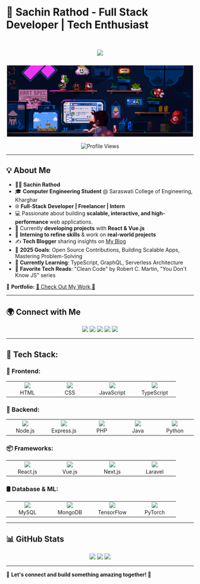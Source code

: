 # 🚀 Sachin Rathod - Full Stack Developer | Tech Enthusiast

<h1 align="center">
    <img src="https://readme-typing-svg.herokuapp.com/?font=Righteous&size=35&center=true&vCenter=true&width=600&height=70&color=F4FF35&duration=4000&lines=Hi+There!+👋;I'm+Sachin+Rathod;Passionate+Software+Developer!;Full+Stack+Developer!;Tech+Blogger!;Open+Source+Contributor!" />
</h1>

<p align="center">
    <a href="https://github.com/FNICKE" target="_blank">
        <img src="https://github.com/swapnil2382/swapnil2382/blob/main/1_aniyNTcHORbvDiLGUzJSsQ.gif" alt="Click to visit FNICKE's GitHub" width="500">
    </a>
</p>

<p align="center">
    <img src="https://komarev.com/ghpvc/?username=fnicke&label=Profile%20views&color=0e75b6&style=flat" alt="Profile Views" />
</p>

---

## 💡 About Me

- 👨‍💻 **Sachin Rathod**  
- 🎓 **Computer Engineering Student** @ Saraswati College of Engineering, Kharghar  
- 🌐 **Full-Stack Developer | Freelancer | Intern**  
- 💻 Passionate about building **scalable, interactive, and high-performance** web applications.  
- 🚀 Currently **developing projects** with **React & Vue.js**  
- 🔧 **Interning to refine skills** & work on **real-world projects**  
- ✍️ **Tech Blogger** sharing insights on [My Blog](#)  
- 🎯 **2025 Goals**: Open Source Contributions, Building Scalable Apps, Mastering Problem-Solving  
- 🌱 **Currently Learning**: TypeScript, GraphQL, Serverless Architecture  
- 📖 **Favorite Tech Reads**: "Clean Code" by Robert C. Martin, "You Don't Know JS" series  

📏 **Portfolio:** [🚀 Check Out My Work 🚀](https://fnicke.github.io/My-Portfolio/?#)

---

## 🌍 Connect with Me

<p align="center">
    <a href="https://discord.gg/Fnicke" target="_blank"><img src="https://img.shields.io/badge/🔴_Discord-%237289DA.svg?logo=discord&logoColor=white"></a>
    <a href="https://www.facebook.com/p/Sachin-Rathod-100040887106473/" target="_blank"><img src="https://img.shields.io/badge/💙_Facebook-%231877F2.svg?logo=Facebook&logoColor=white"></a>
    <a href="https://www.instagram.com/insane_sachin_666/?hl=en" target="_blank"><img src="https://img.shields.io/badge/💎_Instagram-%23E4405F.svg?logo=Instagram&logoColor=white"></a>
    <a href="https://www.linkedin.com/in/sachin-rathod-469168310/" target="_blank"><img src="https://img.shields.io/badge/🌟_LinkedIn-%230077B5.svg?logo=linkedin&logoColor=white"></a>
    <a href="mailto:rathodsachin0766@gmail.com" target="_blank"><img src="https://img.shields.io/badge/📧_Email-D14836?logo=gmail&logoColor=white"></a>
</p>

---

## 🌟 Tech Stack:

### 🎨 Frontend:
<table align="center">
  <tr>
    <td align="center" width="100"><img src="https://skillicons.dev/icons?i=html" /><br>HTML</td>
    <td align="center" width="100"><img src="https://skillicons.dev/icons?i=css" /><br>CSS</td>
    <td align="center" width="100"><img src="https://skillicons.dev/icons?i=js" /><br>JavaScript</td>
    <td align="center" width="100"><img src="https://skillicons.dev/icons?i=ts" /><br>TypeScript</td>
  </tr>
</table>

### 🔧 Backend:
<table align="center">
  <tr>
    <td align="center" width="100"><img src="https://skillicons.dev/icons?i=nodejs" /><br>Node.js</td>
    <td align="center" width="100"><img src="https://skillicons.dev/icons?i=express" /><br>Express.js</td>
    <td align="center" width="100"><img src="https://skillicons.dev/icons?i=php" /><br>PHP</td>
    <td align="center" width="100"><img src="https://skillicons.dev/icons?i=java" /><br>Java</td>
    <td align="center" width="100"><img src="https://skillicons.dev/icons?i=python" /><br>Python</td>
  </tr>
</table>

### 📦 Frameworks:
<table align="center">
  <tr>
    <td align="center" width="100"><img src="https://skillicons.dev/icons?i=react" /><br>React.js</td>
    <td align="center" width="100"><img src="https://skillicons.dev/icons?i=vue" /><br>Vue.js</td>
    <td align="center" width="100"><img src="https://skillicons.dev/icons?i=nextjs" /><br>Next.js</td>
    <td align="center" width="100"><img src="https://skillicons.dev/icons?i=laravel" /><br>Laravel</td>
  </tr>
</table>

### 🛢 Database & ML:
<table align="center">
  <tr>
    <td align="center" width="100"><img src="https://skillicons.dev/icons?i=mysql" /><br>MySQL</td>
    <td align="center" width="100"><img src="https://skillicons.dev/icons?i=mongodb" /><br>MongoDB</td>
    <td align="center" width="100"><img src="https://skillicons.dev/icons?i=tensorflow" /><br>TensorFlow</td>
    <td align="center" width="100"><img src="https://skillicons.dev/icons?i=pytorch" /><br>PyTorch</td>
  </tr>
</table>

---

## 📊 GitHub Stats

<p align="center">
    <img src="https://github-readme-stats.vercel.app/api?username=FNICKE&theme=radical&hide_border=false&include_all_commits=true&count_private=true" />
    <img src="https://github-readme-streak-stats.herokuapp.com/?user=FNICKE&theme=radical&hide_border=false" />
    <img src="https://github-readme-stats.vercel.app/api/top-langs/?username=FNICKE&theme=radical&hide_border=false&include_all_commits=true&count_private=true&layout=compact" />
</p>

---

🌟 **Let's connect and build something amazing together! 🚀**

